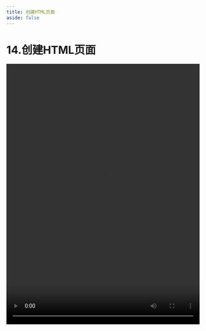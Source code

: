 ```yaml
---
title: 创建HTML页面
aside: false
---
```


# 14.创建HTML页面

<video autoplay src="http://qn.chinavanes.com/nodejs/module-5/14.创建HTML页面.mp4" controls controlsList="nodownload" width="100%" height="680"/>

